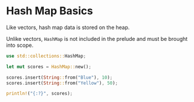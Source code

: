 # Hash Map Basics

Like vectors, hash map data is stored on the heap.

Unlike vectors, `HashMap` is not included in the prelude and must be brought
into scope.

```rust
use std::collections::HashMap;

let mut scores = HashMap::new();

scores.insert(String::from("Blue"), 10);
scores.insert(String::from("Yellow"), 50);

println!("{:?}", scores);
```
